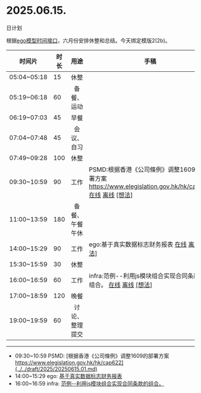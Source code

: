 # 2025.06.15.
日计划

根据[ego模型时间接口](https://gitee.com/hyg/blog/blob/master/timeflow.md)，六月份安排休整和总结。今天绑定模版2(2b)。

| 时间片 | 时长 | 用途 | 手稿 |
| --- | --- | :---: | --- |
| 05:04~05:18 | 15 | 休整 |  |
| 05:19~06:18 | 60 | 备餐、运动 |  |
| 06:19~07:03 | 45 | 早餐 |  |
| 07:04~07:48 | 45 | 会议、自习 |  |
| 07:49~09:28 | 100 | 休整 |  |
| 09:30~10:59 | 90 | 工作 | PSMD:根据香港《公司條例》调整1609的部署方案 https://www.elegislation.gov.hk/hk/cap622 [在线](http://simp.ly/p/WZ077p) [离线](../../draft/2025/20250615093000.md) <a href="mailto:huangyg@mars22.com?subject=关于2025.06.15.[PSMD:根据香港《公司條例》调整1609的部署方案 https://www.elegislation.gov.hk/hk/cap622]任务&body=日期: 20250615%0D%0A序号: 5%0D%0A手稿:../../draft/2025/20250615093000.md%0D%0A---请勿修改邮件主题及以上内容 从下一行开始写您的想法---%0D%0A">[想法]</a> |
| 11:00~13:59 | 180 | 备餐、午餐午休 |  |
| 14:00~15:29 | 90 | 工作 | ego:基于真实数据标志财务报表 [在线](http://simp.ly/p/lsBYG9) [离线](../../draft/2025/20250615140000.md) <a href="mailto:huangyg@mars22.com?subject=关于2025.06.15.[ego:基于真实数据标志财务报表]任务&body=日期: 20250615%0D%0A序号: 7%0D%0A手稿:../../draft/2025/20250615140000.md%0D%0A---请勿修改邮件主题及以上内容 从下一行开始写您的想法---%0D%0A">[想法]</a> |
| 15:30~15:59 | 30 | 休整 |  |
| 16:00~16:59 | 60 | 工作 | infra:范例--利用js模块组合实现合同条款的组合。 [在线](http://simp.ly/p/MpcbHD) [离线](../../draft/2025/20250615160000.md) <a href="mailto:huangyg@mars22.com?subject=关于2025.06.15.[infra:范例--利用js模块组合实现合同条款的组合。]任务&body=日期: 20250615%0D%0A序号: 9%0D%0A手稿:../../draft/2025/20250615160000.md%0D%0A---请勿修改邮件主题及以上内容 从下一行开始写您的想法---%0D%0A">[想法]</a> |
| 17:00~18:59 | 120 | 晚餐 |  |
| 19:00~19:59 | 60 | 讨论、整理提交 |  |

---

- 09:30~10:59	PSMD: [根据香港《公司條例》调整1609的部署方案 https://www.elegislation.gov.hk/hk/cap622](../../draft/2025/20250615.01.md)
- 14:00~15:29	ego: [基于真实数据标志财务报表](../../draft/2025/20250615.02.md)
- 16:00~16:59	infra: [范例--利用js模块组合实现合同条款的组合。](../../draft/2025/20250615.03.md)
